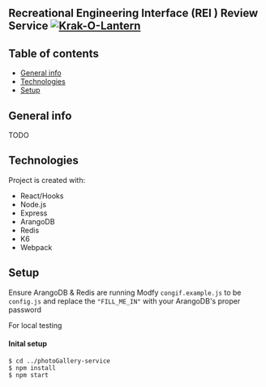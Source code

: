 ## Recreational Engineering Interface (REI ) Review Service [![Krak-O-Lantern](https://circleci.com/gh/Krak-O-Lantern/photoGallery-service.svg?style=shield)](https://circleci.com/gh/Krak-O-Lantern/photoGallery-service)

## Table of contents
* [General info](#general-info)
* [Technologies](#technologies)
* [Setup](#setup)

## General info
TODO

	
## Technologies
Project is created with:
* React/Hooks
* Node.js
* Express
* ArangoDB
* Redis
* K6
* Webpack
	
## Setup
Ensure ArangoDB & Redis are running
Modfy ```congif.example.js``` to be ```config.js``` and replace the ```"FILL_ME_IN"``` with your ArangoDB's proper password

For local testing
#### Inital setup 
```
$ cd ../photoGallery-service
$ npm install
$ npm start
```

